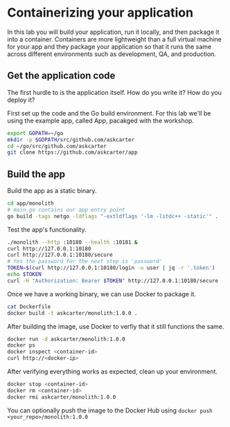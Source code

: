 # Containerizing your application

In this lab you will build your application, run it locally, and then package it into a container. Containers are more lightweight than a full virtual machine for your app and they package your application so that it runs the same across different environments such as development, QA, and production.

## Get the application code

The first hurdle to is the application itself.  How do you write it?  How do you deploy it?

First set up the code and the Go build environment. For this lab we'll be using the example app, called App, pacakged with the workshop.
```bash
export GOPATH=~/go
mkdir -p $GOPATH/src/github.com/askcarter
cd ~/go/src/github.com/askcarter
git clone https://github.com/askcarter/app
```

## Build the app

Build the app as a static binary.
```bash
cd app/monolith
# main.go contains our app entry point
go build -tags netgo -ldflags "-extldflags '-lm -lstdc++ -static'" .
```

Test the app's functionality.
```bash
./monolith --http :10180 --health :10181 &
curl http://127.0.0.1:10180
curl http://127.0.0.1:10180/secure
# Yes the password for the next step is 'password'
TOKEN=$(curl http://127.0.0.1:10180/login -u user | jq -r '.token')
echo $TOKEN
curl -H "Authorization: Bearer $TOKEN" http://127.0.0.1:10180/secure
```

Once we have a working binary, we can use Docker to package it. 
```bash
cat Dockerfile
docker build -t askcarter/monolith:1.0.0 .
```

After building the image, use Docker to verfiy that it still functions the same.
```bash
docker run -d askcarter/monolith:1.0.0
docker ps
docker inspect <container-id>
curl http://<docker-ip>
```

After verifying everything works as expected, clean up your environment.
```bash
docker stop <container-id>
docker rm <container-id>
docker rmi askcarter/monolith:1.0.0
```

You can optionally push the image to the Docker Hub using `docker push <your_repo>/monolith:1.0.0`
